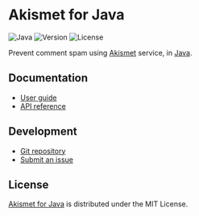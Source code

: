 # Akismet for Java
![Java](https://badgen.net/badge/java/%3E%3D21.0.0/green) ![Version](https://badgen.net/badge/project/v1.0.0/blue) ![License](https://badgen.net/badge/license/MIT/blue)

Prevent comment spam using [Akismet](https://akismet.com) service, in [Java](https://www.oracle.com/java).

## Documentation
- [User guide](https://docs.belin.io/akismet.java)
- [API reference](https://docs.belin.io/akismet.java/api)

## Development
- [Git repository](https://github.com/cedx/akismet.java)
- [Submit an issue](https://github.com/cedx/akismet.java/issues)

## License
[Akismet for Java](https://github.com/cedx/akismet.java) is distributed under the MIT License.
